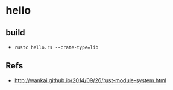 # hello

## build
* `rustc hello.rs --crate-type=lib`

## Refs
* <http://wankai.github.io/2014/09/26/rust-module-system.html>